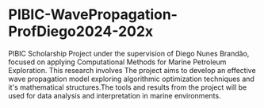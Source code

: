 # PIBIC-WavePropagation-ProfDiego2024-202x
 PIBIC Scholarship Project under the supervision of Diego Nunes Brandão, focused on applying Computational Methods for Marine Petroleum Exploration. This research involves The project aims to develop an effective wave propagation model exploring algorithmic optimization techniques and it's mathematical structures.The tools and results from the project will be used for data analysis and interpretation in marine environments.
